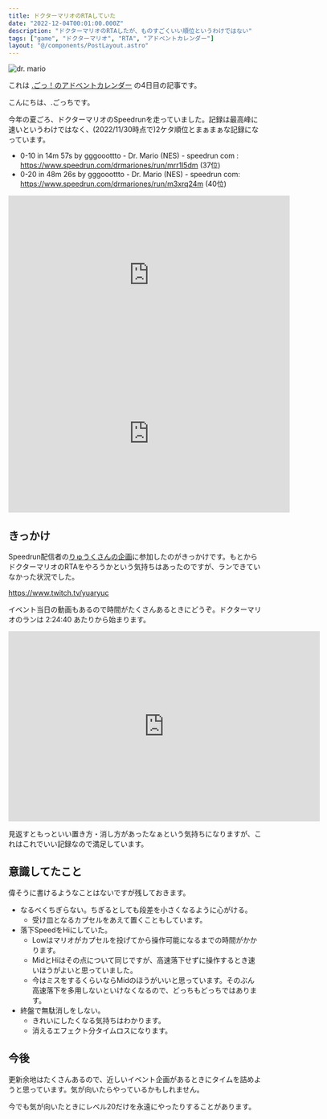 ```yaml
---
title: ドクターマリオのRTAしていた
date: "2022-12-04T00:01:00.000Z"
description: "ドクターマリオのRTAしたが、ものすごくいい順位というわけではない"
tags: ["game", "ドクターマリオ", "RTA", "アドベントカレンダー"]
layout: "@/components/PostLayout.astro"
---
```


![dr. mario](/blog/assets/images//posts/20221204-dr-mario-speedrun/logo.gif)

これは [.ごっ！のアドベントカレンダー](https://adventar.org/calendars/8199) の4日目の記事です。

こんにちは、.ごっちです。

今年の夏ごろ、ドクターマリオのSpeedrunを走っていました。記録は最高峰に速いというわけではなく、(2022/11/30時点で)2ケタ順位とまぁまぁな記録になっています。

- 0-10 in 14m 57s by gggooottto - Dr. Mario (NES) - speedrun com : https://www.speedrun.com/drmariones/run/mrr1l5dm (37位)
- 0-20 in 48m 26s by gggooottto - Dr. Mario (NES) - speedrun com: https://www.speedrun.com/drmariones/run/m3xrq24m (40位)

<iframe width="560" height="315" src="https://www.youtube.com/embed/oGTj2MBtXd8" title="YouTube video player" frameborder="0" allow="accelerometer; autoplay; clipboard-write; encrypted-media; gyroscope; picture-in-picture" allowfullscreen></iframe>

<iframe width="560" height="315" src="https://www.youtube.com/embed/tjzBe6NERiA" title="YouTube video player" frameborder="0" allow="accelerometer; autoplay; clipboard-write; encrypted-media; gyroscope; picture-in-picture" allowfullscreen></iframe>

## きっかけ

Speedrun配信者の[りゅうくさんの企画](https://twitter.com/YuaRyuc/status/1561005243265351681?s=20&t=1RDozqM7Q3BQLNc95OuAwQ)に参加したのがきっかけです。もとからドクターマリオのRTAをやろうかという気持ちはあったのですが、ランできていなかった状況でした。

https://www.twitch.tv/yuaryuc

イベント当日の動画もあるので時間がたくさんあるときにどうぞ。ドクターマリオのランは 2:24:40 あたりから始まります。

<iframe src="https://player.twitch.tv/?video=1575051263&parent=yutagoto.github.io&autoplay=false" frameborder="0" allowfullscreen="true" scrolling="no" height="378" width="620"></iframe>

見返すともっといい置き方・消し方があったなぁという気持ちになりますが、これはこれでいい記録なので満足しています。

## 意識してたこと

偉そうに書けるようなことはないですが残しておきます。

- なるべくちぎらない。ちぎるとしても段差を小さくなるように心がける。
  - 受け皿となるカプセルをあえて置くこともしています。
- 落下SpeedをHiにしていた。
    - Lowはマリオがカプセルを投げてから操作可能になるまでの時間がかかります。
    - MidとHiはその点について同じですが、高速落下せずに操作するとき速いほうがよいと思っていました。
    - 今はミスをするくらいならMidのほうがいいと思っています。そのぶん高速落下を多用しないといけなくなるので、どっちもどっちではあります。
- 終盤で無駄消しをしない。
    - きれいにしたくなる気持ちはわかります。
    - 消えるエフェクト分タイムロスになります。

## 今後

更新余地はたくさんあるので、近しいイベント企画があるときにタイムを詰めようと思っています。気が向いたらやっているかもしれません。

今でも気が向いたときにレベル20だけを永遠にやったりすることがあります。
